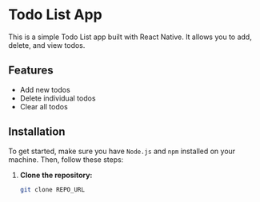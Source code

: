 # Todo List App

This is a simple Todo List app built with React Native. It allows you to add, delete, and view todos.

## Features

- Add new todos
- Delete individual todos
- Clear all todos

## Installation

To get started, make sure you have `Node.js` and `npm` installed on your machine. Then, follow these steps:

1. **Clone the repository:**
   ```bash
   git clone REPO_URL
   ```
